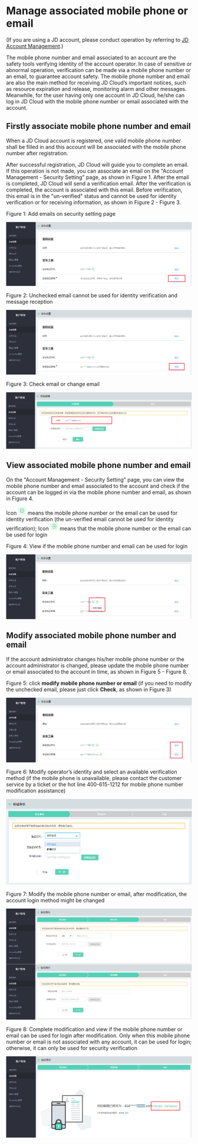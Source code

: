 # Manage associated mobile phone or email

(If you are using a JD account, please conduct operation by referring to [JD Account Management](../../../documentation/User-Service/Account-Management/Check-Your-Account.md).)

The mobile phone number and email associated to an account are the safety tools verifying identity of the account operator. In case of sensitive or abnormal operation, verification can be made via a mobile phone number or an email, to guarantee account safety.
The mobile phone number and email are also the main method for receiving JD Cloud’s important notices, such as resource expiration and release, monitoring alarm and other messages. Meanwhile, for the user having only one account in JD Cloud, he/she can log in JD Cloud with the mobile phone number or email associated with the account.

## Firstly associate mobile phone number and email

When a JD Cloud account is registered, one valid mobile phone number shall be filled in and this account will be associated with the mobile phone number after registration.

After successful registration, JD Cloud will guide you to complete an email. If this operation is not made, you can associate an email on the "Account Management - Security Setting" page, as shown in Figure 1. After the email is completed, JD Cloud will send a verification email. After the verification is completed, the account is associated with this email. Before verification, this email is in the "un-verified" status and cannot be used for identity verification or for receiving information, as shown in Figure 2 - Figure 3.

Figure 1: Add emails on security setting page

![](../../../image/User/Account-Mgmt/email1.png)

Figure 2: Unchecked email cannot be used for identity verification and message reception

![](../../../image/User/Account-Mgmt/email2.png)

Figure 3: Check email or change email

![](../../../image/User/Account-Mgmt/email3.png)

## View associated mobile phone number and email

On the "Account Management - Security Setting" page, you can view the mobile phone number and email associated to the account and check if the account can be logged in via the mobile phone number and email, as shown in Figure 4.

Icon ![](../../../image/User/Account-Mgmt/icon1.png) means the mobile phone number or the email can be used for identity verification (the un-verified email cannot be used for identity verification);
Icon ![](../../../image/User/Account-Mgmt/icon2.png) means that the mobile phone number or the email can be used for login

Figure 4: View if the mobile phone number and email can be used for login

![](../../../image/User/Account-Mgmt/safe1.png)

## Modify associated mobile phone number and email

If the account administrator changes his/her mobile phone number or the account administrator is changed, please update the mobile phone number or email associated to the account in time, as shown in Figure 5 - Figure 8.

Figure 5: click **modify mobile phone number or email** (if you need to modify the unchecked email, please just click **Check**, as shown in Figure 3)

![](../../../image/User/Account-Mgmt/safe2.png)

Figure 6: Modify operator’s identity and select an available verification method (if the mobile phone is unavailable, please contact the customer service by a ticket or the hot line 400-615-1212 for mobile phone number modification assistance)

![](../../../image/User/Account-Mgmt/safe3.PNG)

Figure 7: Modify the mobile phone number or email, after modification, the account login method might be changed

![](../../../image/User/Account-Mgmt/safe4.png)

Figure 8: Complete modification and view if the mobile phone number or email can be used for login after modification. Only when this mobile phone number or email is not associated with any account, it can be used for login; otherwise, it can only be used for security verification

![](../../../image/User/Account-Mgmt/safe5.png)
